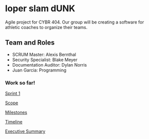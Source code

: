 # loper slam dUNK
Agile project for CYBR 404. Our group will be creating a software for athletic coaches to organize their teams.

## Team and Roles
- SCRUM Master: Alexis Bernthal
- Security Specialist: Blake Meyer
- Documentation Auditor: Dylan Norris
- Juan Garcia: Programming

### Work so far!
[Sprint 1](https://github.com/alexisbernt/loper-slam-dUNK/blob/059cdbffd079b85cec7e9e391144c254c888d310/Documentation/Week%201/Outline3-27.jpeg)

[Scope](https://github.com/alexisbernt/loper-slam-dUNK/blob/2d1ccac8964b44a4ab8481478872ce964bfe5099/Documentation/Week%201/4.2.md)

[Milestones](https://github.com/alexisbernt/loper-slam-dUNK/blob/2d1ccac8964b44a4ab8481478872ce964bfe5099/Documentation/Week%201/4.2.md)

[Timeline](https://github.com/alexisbernt/loper-slam-dUNK/blob/2d1ccac8964b44a4ab8481478872ce964bfe5099/Documentation/Week%201/4.2.md)

[Executive Summary](https://github.com/alexisbernt/loper-slam-dUNK/blob/2d1ccac8964b44a4ab8481478872ce964bfe5099/Documentation/Week%201/4.2.md)
